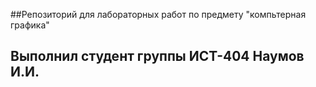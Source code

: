 ##Репозиторий для лабораторных работ по предмету "компьтерная графика"
## Выполнил студент группы ИСТ-404 Наумов И.И.
